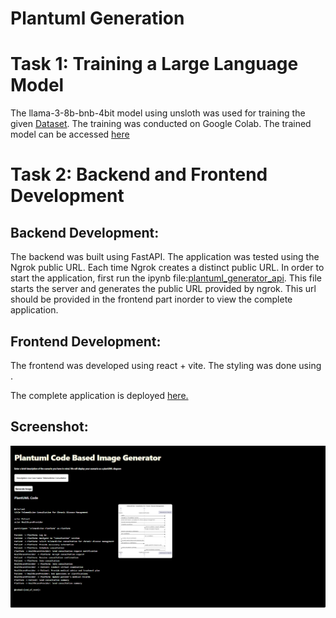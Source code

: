 # Plantuml Generation

# Task 1: Training a Large Language Model
The llama-3-8b-bnb-4bit model using unsloth was used for training the given [Dataset](https://huggingface.co/datasets/coai/plantuml_generation). The training was conducted on Google Colab. The trained model can be accessed [here](https://huggingface.co/RakhiNair/plantuml_generation_model)

# Task 2: Backend and Frontend Development

## Backend Development: 
The backend was built using FastAPI. The application was tested using the Ngrok public URL. Each time Ngrok creates a distinct public URL. In order to start the application, first run the ipynb file:[plantuml_generator_api](https://github.com/RakhiNair/plantuml_generator/blob/main/plantuml_generator_api.ipynb). This file starts the server and generates the public URL provided by ngrok. This url should be provided in the frontend part inorder to view the complete application.

## Frontend Development:
The frontend was developed using react + vite. The styling was done using  .

The complete application is deployed [here.](https://rakhinair.github.io/plantuml_generator/)

## Screenshot:

![Screenshot of the application](Screenshot.png)

